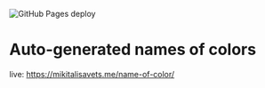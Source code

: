 ![GitHub Pages deploy](https://github.com/MikitaLisavets/name-of-color/workflows/GitHub%20Pages%20deploy/badge.svg)

# Auto-generated names of colors

live: https://mikitalisavets.me/name-of-color/
